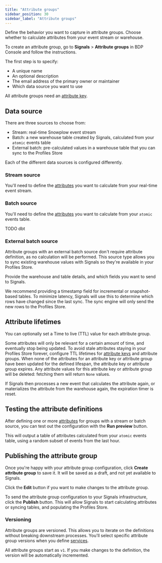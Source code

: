 ```yaml
---
title: "Attribute groups"
sidebar_position: 30
sidebar_label: "Attribute groups"
---
```


Define the behavior you want to capture in attribute groups. Choose whether to calculate attributes from your event stream or warehouse.

To create an attribute group, go to **Signals** > **Attribute groups** in BDP Console and follow the instructions.

<!-- TODO image create group page-->

The first step is to specify:
* A unique name
* An optional description
* The email address of the primary owner or maintainer
* Which data source you want to use

All attribute groups need an [attribute key](/docs/signals/configuration/attribute-groups/attribute-keys/index.md).


## Data source

There are three sources to choose from:
* Stream: real-time Snowplow event stream
* Batch: a new warehouse table created by Signals, calculated from your `atomic` events table
* External batch: pre-calculated values in a warehouse table that you can sync to the Profiles Store

Each of the different data sources is configured differently.

### Stream source

You'll need to define the [attributes](/docs/signals/configuration/attribute-groups/attributes/index.md) you want to calculate from your real-time event stream.

<!-- TODO image with attributes -->

### Batch source

You'll need to define the [attributes](/docs/signals/configuration/attribute-groups/attributes/index.md) you want to calculate from your `atomic` events table.

<!-- TODO image with attributes -->

TODO dbt

### External batch source

Attribute groups with an external batch source don't require attribute definition, as no calculation will be performed. This source type allows you to sync existing warehouse values with Signals so they're available in your Profiles Store.

Provide the warehouse and table details, and which fields you want to send to Signals.

<!-- TODO image  define fields -->

We recommend providing a timestamp field for incremental or snapshot-based tables. To minimize latency, Signals will use this to determine which rows have changed since the last sync. The sync engine will only send the new rows to the Profiles Store.

## Attribute lifetimes

You can optionally set a Time to live (TTL) value for each attribute group.

Some attributes will only be relevant for a certain amount of time, and eventually stop being updated. To avoid stale attributes staying in your Profiles Store forever, configure TTL lifetimes for [attribute keys](/docs/signals/configuration/attribute-groups/attribute-keys/index.md) and attribute groups. When none of the attributes for an attribute key or attribute group have been updated for the defined lifespan, the attribute key or attribute group expires. Any attribute values for this attribute key or attribute group will be deleted: fetching them will return `None` values.

If Signals then processes a new event that calculates the attribute again, or materializes the attribute from the warehouse again, the expiration timer is reset.

## Testing the attribute definitions

After defining one or more [attributes](/docs/signals/configuration/attribute-groups/attributes/index.md) for groups with a stream or batch source, you can test out the configuration with the **Run preview** button.

This will output a table of attributes calculated from your `atomic` events table, using a random subset of events from the last hour.

## Publishing the attribute group

Once you're happy with your attribute group configuration, click **Create attribute group** to save it. It will be saved as a draft, and not yet available to Signals.

<!-- TODO image details page, not yet published -->

Click the **Edit** button if you want to make changes to the attribute group.

To send the attribute group configuration to your Signals infrastructure, click the **Publish** button. This will allow Signals to start calculating attributes or syncing tables, and populating the Profiles Store.

### Versioning

Attribute groups are versioned. This allows you to iterate on the definitions without breaking downstream processes. You'll select specific attribute group versions when you define [services](/docs/signals/configuration/services/index.md).

All attribute groups start as `v1`. If you make changes to the definition, the version will be automatically incremented.

<!-- TODO image with many attribute groups of different versions -->
